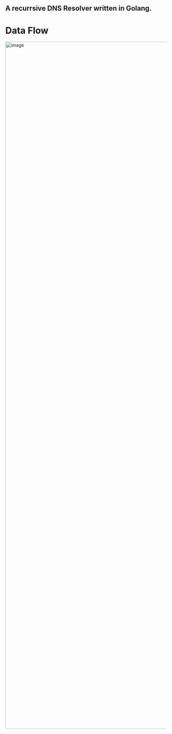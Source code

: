 ## A recurrsive DNS Resolver written in Golang.


# Data Flow

<img width="912" height="2148" alt="image" src="https://github.com/user-attachments/assets/8487e4b0-95e5-4fa8-8869-0f26c4706590" />
